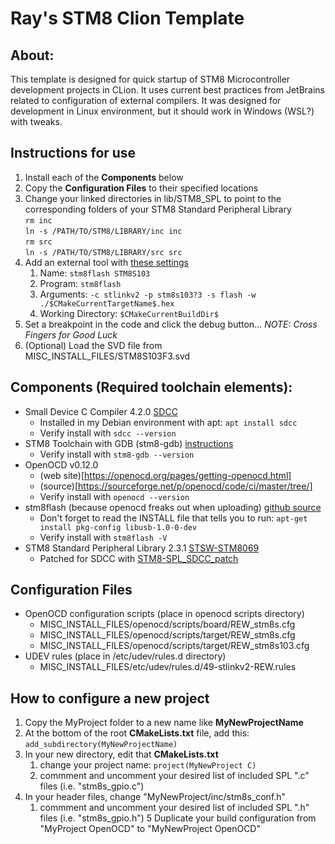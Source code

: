 # Ray's STM8 Clion Template

## About:
This template is designed for quick startup of STM8 Microcontroller development projects in CLion. It uses current best
practices from JetBrains related to configuration of external compilers. It was designed for development in Linux environment,
but it should work in Windows (WSL?) with tweaks.

## Instructions for use
1. Install each of the **Components** below
2. Copy the **Configuration Files** to their specified locations
3. Change your linked directories in lib/STM8_SPL to point to the corresponding folders of your STM8 Standard Peripheral Library <br>
`rm inc` <br>
`ln -s /PATH/TO/STM8/LIBRARY/inc inc` <br>
`rm src` <br>
`ln -s /PATH/TO/STM8/LIBRARY/src src` <br>
4. Add an external tool with [these settings](./MISC_INSTALL_FILES/stm8flash.png)
   1. Name: `stm8flash STM8S103`
   2. Program: `stm8flash`
   3. Arguments: `-c stlinkv2 -p stm8s103?3 -s flash -w ./$CMakeCurrentTargetName$.hex`
   4. Working Directory: `$CMakeCurrentBuildDir$`
5. Set a breakpoint in the code and click the debug button... *NOTE: Cross Fingers for Good Luck*
5. (Optional) Load the SVD file from MISC_INSTALL_FILES/STM8S103F3.svd

## Components (Required toolchain elements):
* Small Device C Compiler 4.2.0 [SDCC](https://sdcc.sourceforge.net/)
  * Installed in my Debian environment with apt: `apt install sdcc`
  * Verify install with `sdcc --version`
* STM8 Toolchain with GDB (stm8-gdb) [instructions](https://stm8-binutils-gdb.sourceforge.io/)
  * Verify install with `stm8-gdb --version`
* OpenOCD v0.12.0
  * (web site)[https://openocd.org/pages/getting-openocd.html]
  * (source)[https://sourceforge.net/p/openocd/code/ci/master/tree/]
  * Verify install with `openocd --version`
* stm8flash (because openocd freaks out when uploading) [github source](https://github.com/vdudouyt/stm8flash)
  * Don't forget to read the INSTALL file that tells you to run: `apt-get install pkg-config libusb-1.0-0-dev`
  * Verify install with `stm8flash -V`
* STM8 Standard Peripheral Library 2.3.1 [STSW-STM8069](https://www.st.com/en/embedded-software/stsw-stm8069.html)
  * Patched for SDCC with [STM8-SPL_SDCC_patch](https://github.com/gicking/STM8-SPL_SDCC_patch)

## Configuration Files
* OpenOCD configuration scripts (place in openocd scripts directory)
  * MISC_INSTALL_FILES/openocd/scripts/board/REW_stm8s.cfg
  * MISC_INSTALL_FILES/openocd/scripts/target/REW_stm8s.cfg
  * MISC_INSTALL_FILES/openocd/scripts/target/REW_stm8s103.cfg
* UDEV rules (place in /etc/udev/rules.d directory)
  * MISC_INSTALL_FILES/etc/udev/rules.d/49-stlinkv2-REW.rules

## How to configure a new project ##
1. Copy the MyProject folder to a new name like **MyNewProjectName**
2. At the bottom of the root **CMakeLists.txt** file, add this: `add_subdirectory(MyNewProjectName)`
3. In your new directory, edit that **CMakeLists.txt**
   1. change your project name: `project(MyNewProject C)` 
   2. commment and uncomment your desired list of included SPL ".c" files (i.e. "stm8s_gpio.c")
4. In your header files, change "MyNewProject/inc/stm8s_conf.h"
   1. commment and uncomment your desired list of included SPL ".h" files (i.e. "stm8s_gpio.h")
5 Duplicate your build configuration from "MyProject OpenOCD" to "MyNewProject OpenOCD"

